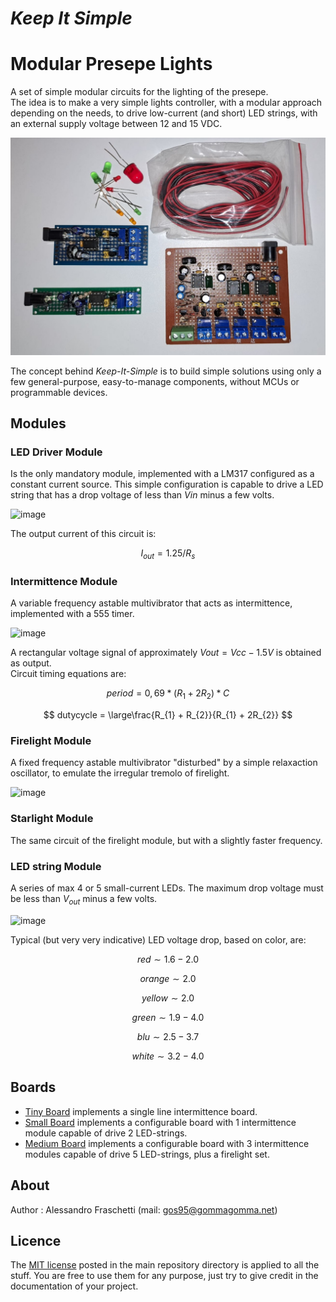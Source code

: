 # *Keep It Simple*

# Modular Presepe Lights
A set of simple modular circuits for the lighting of the presepe.
<br/>
The idea is to make a very simple lights controller, with a modular approach depending on the needs, to drive low-current (and short) LED strings, with an external supply voltage between 12 and 15 VDC.

![overview](resources/overview.jpg)

The concept behind *Keep-It-Simple* is to build simple solutions using only a few general-purpose, easy-to-manage components, without MCUs or programmable devices.



## Modules

### LED Driver Module
Is the only mandatory module, implemented with a LM317 configured as a constant current source.
This simple configuration is capable to drive a LED string that has a drop voltage of less than $Vin$ minus a few volts.

![image](resources/led-driver-module-schematic.jpg)

The output current of this circuit is:

$$ I_{out} = 1.25/R_{s} $$


### Intermittence Module
A variable frequency astable multivibrator that acts as intermittence, implemented with a 555 timer.

![image](resources/intermittence-module-schematic.jpg)

A rectangular voltage signal of approximately $Vout = Vcc-1.5V$ is obtained as output.
<br/>
Circuit timing equations are:

$$ period = 0,69*(R_{1} + 2R_{2})*C $$

$$ dutycycle = \large\frac{R_{1} + R_{2}}{R_{1} + 2R_{2}} $$


### Firelight Module
A fixed frequency astable multivibrator "disturbed" by a simple relaxaction oscillator, to emulate the irregular tremolo of firelight.

![image](resources/firelight-module-schematic.jpg)


### Starlight Module
The same circuit of the firelight module, but with a slightly faster frequency.


### LED string Module
A series of max 4 or 5 small-current LEDs. The maximum drop voltage must be less than $V_{out}$ minus a few volts.

![image](resources/led-string-module-schematic.jpg)

Typical (but very very indicative) LED voltage drop, based on color, are:

$$ red \sim 1.6 - 2.0 $$

$$ orange \sim 2.0 $$

$$ yellow \sim 2.0 $$

$$ green \sim 1.9 - 4.0 $$

$$ blu \sim 2.5 - 3.7 $$

$$ white \sim 3.2 - 4.0 $$



## Boards
- [Tiny Board](boards/tiny-board) implements a single line intermittence board.
- [Small Board](boards/small-board) implements a configurable board with 1 intermittence module capable of drive 2 LED-strings.
- [Medium Board](boards/medium-board) implements a configurable board with 3 intermittence modules capable of drive 5 LED-strings, plus a firelight set.



## About
Author : Alessandro Fraschetti (mail: [gos95@gommagomma.net](mailto:gos95@gommagomma.net))



## Licence
The [MIT license](LICENSE) posted in the main repository directory is applied to all the stuff.
You are free to use them for any purpose, just try to give credit in the documentation of your project.